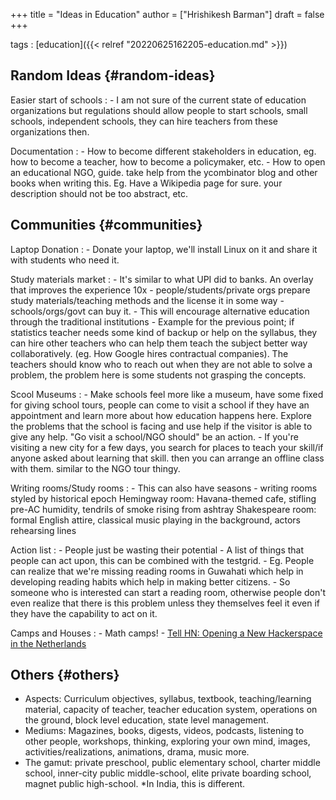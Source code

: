 +++
title = "Ideas in Education"
author = ["Hrishikesh Barman"]
draft = false
+++

tags
: [education]({{< relref "20220625162205-education.md" >}})


## Random Ideas {#random-ideas}

Easier start of schools
: -   I am not sure of the current state of education organizations but regulations should allow people to start schools, small schools, independent schools, they can hire teachers from these organizations then.

Documentation
: -   How to become different stakeholders in education, eg. how to become a teacher, how to become a policymaker, etc.
    -   How to open an educational NGO, guide. take help from the ycombinator blog and other books when writing this. Eg. Have a Wikipedia page for sure. your description should not be too abstract, etc.


## Communities {#communities}

Laptop Donation
: -   Donate your laptop, we'll install Linux on it and share it with students who need it.

Study materials market
: -   It's similar to what UPI did to banks. An overlay that improves the experience 10x
    -   people/students/private orgs prepare study materials/teaching methods and the license it in some way
    -   schools/orgs/govt can buy it.
    -   This will encourage alternative education through the traditional institutions
    -   Example for the previous point; if statistics teacher needs some kind of backup or help on the syllabus, they can hire other teachers who can help them teach the subject better way collaboratively. (eg. How Google hires contractual companies). The teachers should know who to reach out when they are not able to solve a problem, the problem here is some students not grasping the concepts.

Scool Museums
: -   Make schools feel more like a museum, have some fixed for giving school tours, people can come to visit a school if they have an appointment and learn more about how education happens here. Explore the problems that the school is facing and use help if the visitor is able to give any help. "Go visit a school/NGO should" be an action.
    -   If you're visiting a new city for a few days, you search for places to teach your skill/if anyone asked about learning that skill. then you can arrange an offline class with them. similar to the NGO tour thingy.

Writing rooms/Study rooms
: -   This can also have seasons
    -   writing rooms styled by historical epoch Hemingway room: Havana-themed cafe, stifling pre-AC humidity, tendrils of smoke rising from ashtray Shakespeare room: formal English attire, classical music playing in the background, actors rehearsing lines

Action list
: -   People just be wasting their potential
    -   A list of things that people can act upon, this can be combined with the testgrid.
    -   Eg. People can realize that we're missing reading rooms in Guwahati which help in developing reading habits which help in making better citizens.
    -   So someone who is interested can start a reading room, otherwise people don't even realize that there is this problem unless they themselves feel it even if they have the capability to act on it.

Camps and Houses
: -   Math camps!
    -   [Tell HN: Opening a New Hackerspace in the Netherlands](https://news.ycombinator.com/item?id=30710144)


## Others {#others}

-   Aspects: Curriculum objectives, syllabus, textbook, teaching/learning material, capacity of teacher, teacher education system, operations on the ground, block level education, state level management.
-   Mediums: Magazines, books, digests, videos, podcasts, listening to other people, workshops, thinking, exploring your own mind, images, activities/realizations, animations, drama, music more.
-   The gamut: private preschool, public elementary school, charter middle school, inner-city public middle-school, elite private boarding school, magnet public high-school. \*In India, this is different.
